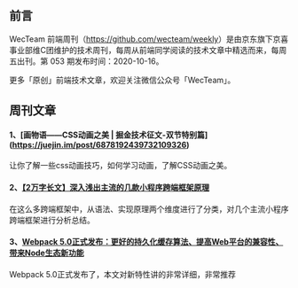 ## 前言

WecTeam 前端周刊（<https://github.com/wecteam/weekly>）是由京东旗下京喜事业部维C团维护的技术周刊，每周从前端同学阅读的技术文章中精选而来，每周五出刊。第 053 期发布时间：2020-10-16。

更多「原创」前端技术文章，欢迎关注微信公众号「WecTeam」。

## 周刊文章

#### 1、[画物语——CSS动画之美 | 掘金技术征文-双节特别篇] (https://juejin.im/post/6878192439732109326)

让你了解一些css动画技巧，如何学习动画，了解CSS动画之美。


#### 2、[【2万字长文】深入浅出主流的几款小程序跨端框架原理](https://juejin.im/post/6881597846307635214)

在这么多跨端框架中，从语法、实现原理两个维度进行了分类，对几个主流小程序跨端框架进行分析总结。 


#### 3、[Webpack 5.0正式发布：更好的持久化缓存算法、提高Web平台的兼容性、带来Node生态新功能](https://mp.weixin.qq.com/s/rGawkY2kfRBxFq83UPQ9uQ)

Webpack 5.0正式发布了，本文对新特性讲的非常详细，非常推荐